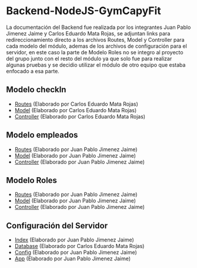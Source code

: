 ﻿# Backend-NodeJS-GymCapyFit

La documentación del Backend fue realizada por los integrantes Juan Pablo Jimenez Jaime y Carlos Eduardo Mata Rojas, se adjuntan links para redireccionamiento directo a los archivos Routes, Model y Controller para cada modelo del módulo, ademas de los archivos de configuración para el servidor, en este caso la parte de Modelo Roles no se integro al proyecto del grupo junto con el resto del módulo ya que solo fue para realizar algunas pruebas y se decidio utilizar el módulo de otro equipo que estaba enfocado a esa parte.

## Modelo checkIn
- [Routes](https://github.com/CarlosMR75/Integradora_II/blob/main/BackEnd-GymCapyFit/src/routes/checkIn.routes.js) (Elaborado por Carlos Eduardo Mata Rojas)
- [Model](https://github.com/CarlosMR75/Integradora_II/blob/main/BackEnd-GymCapyFit/src/models/CheckIn.js) (Elaborado por Carlos Eduardo Mata Rojas)
- [Controller](https://github.com/CarlosMR75/Integradora_II/blob/main/BackEnd-GymCapyFit/src/controllers/CheckIn.controller.js) (Elaborado por Carlos Eduardo Mata Rojas)

## Modelo empleados
- [Routes](https://github.com/CarlosMR75/Integradora_II/blob/main/BackEnd-GymCapyFit/src/routes/empleado.routes.js) (Elaborado por Juan Pablo Jimenez Jaime)
- [Model](https://github.com/CarlosMR75/Integradora_II/blob/main/BackEnd-GymCapyFit/src/models/Empleado.js) (Elaborado por Juan Pablo Jimenez Jaime)
- [Controller](https://github.com/CarlosMR75/Integradora_II/blob/main/BackEnd-GymCapyFit/src/controllers/Empleado.controller.js) (Elaborado por Juan Pablo Jimenez Jaime)

## Modelo Roles
- [Routes](https://github.com/CarlosMR75/Integradora_II/blob/main/BackEnd-GymCapyFit/src/routes/rol.routes.js) (Elaborado por Juan Pablo Jimenez Jaime)
- [Model](https://github.com/CarlosMR75/Integradora_II/blob/main/BackEnd-GymCapyFit/src/models/Rol.js) (Elaborado por Juan Pablo Jimenez Jaime)
- [Controller](https://github.com/CarlosMR75/Integradora_II/blob/main/BackEnd-GymCapyFit/src/controllers/Rol.controller.js) (Elaborado por Juan Pablo Jimenez Jaime)

## Configuración del Servidor
- [Index](https://github.com/CarlosMR75/Integradora_II/blob/main/BackEnd-GymCapyFit/src/index.js) (Elaborado por Juan Pablo Jimenez Jaime)
- [Database](https://github.com/CarlosMR75/Integradora_II/blob/main/BackEnd-GymCapyFit/src/database.js) (Elaborado por Carlos Eduardo Mata Rojas)
- [Config](https://github.com/CarlosMR75/Integradora_II/blob/main/BackEnd-GymCapyFit/src/config.js) (Elaborado por Juan Pablo Jimenez Jaime)
- [App](https://github.com/CarlosMR75/Integradora_II/blob/main/BackEnd-GymCapyFit/src/app.js) (Elaborado por Juan Pablo Jimenez Jaime)
